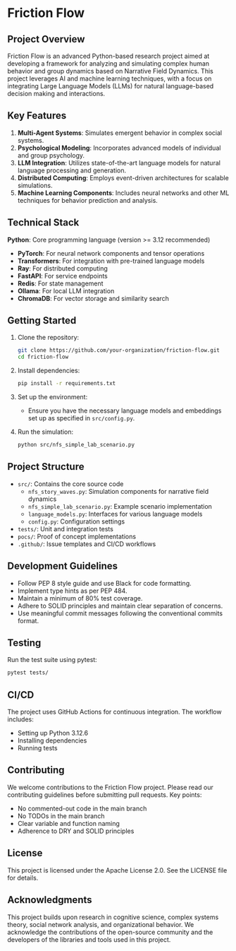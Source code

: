 # Friction Flow

## Project Overview

Friction Flow is an advanced Python-based research project aimed at developing a framework for analyzing and simulating complex human behavior and group dynamics based on Narrative Field Dynamics. This project leverages AI and machine learning techniques, with a focus on integrating Large Language Models (LLMs) for natural language-based decision making and interactions.

## Key Features

1. **Multi-Agent Systems**: Simulates emergent behavior in complex social systems.
2. **Psychological Modeling**: Incorporates advanced models of individual and group psychology.
3. **LLM Integration**: Utilizes state-of-the-art language models for natural language processing and generation.
4. **Distributed Computing**: Employs event-driven architectures for scalable simulations.
5. **Machine Learning Components**: Includes neural networks and other ML techniques for behavior prediction and analysis.

## Technical Stack

 **Python**: Core programming language (version >= 3.12 recommended)
- **PyTorch**: For neural network components and tensor operations
- **Transformers**: For integration with pre-trained language models
- **Ray**: For distributed computing
- **FastAPI**: For service endpoints
- **Redis**: For state management
- **Ollama**: For local LLM integration
- **ChromaDB**: For vector storage and similarity search

## Getting Started

1. Clone the repository:

   ```bash
   git clone https://github.com/your-organization/friction-flow.git
   cd friction-flow
   ```

2. Install dependencies:

   ```bash
   pip install -r requirements.txt
   ```

3. Set up the environment:
   - Ensure you have the necessary language models and embeddings set up as specified in `src/config.py`.

4. Run the simulation:

   ```bash
   python src/nfs_simple_lab_scenario.py
   ```

## Project Structure

- `src/`: Contains the core source code
  - `nfs_story_waves.py`: Simulation components for narrative field dynamics
  - `nfs_simple_lab_scenario.py`: Example scenario implementation
  - `language_models.py`: Interfaces for various language models
  - `config.py`: Configuration settings
- `tests/`: Unit and integration tests
- `pocs/`: Proof of concept implementations
- `.github/`: Issue templates and CI/CD workflows

## Development Guidelines

- Follow PEP 8 style guide and use Black for code formatting.
- Implement type hints as per PEP 484.
- Maintain a minimum of 80% test coverage.
- Adhere to SOLID principles and maintain clear separation of concerns.
- Use meaningful commit messages following the conventional commits format.

## Testing

Run the test suite using pytest:

```bash
pytest tests/
```

## CI/CD

The project uses GitHub Actions for continuous integration. The workflow includes:
- Setting up Python 3.12.6
- Installing dependencies
- Running tests

## Contributing

We welcome contributions to the Friction Flow project. Please read our contributing guidelines before submitting pull requests. Key points:

- No commented-out code in the main branch
- No TODOs in the main branch
- Clear variable and function naming
- Adherence to DRY and SOLID principles

## License

This project is licensed under the Apache License 2.0. See the LICENSE file for details.

## Acknowledgments

This project builds upon research in cognitive science, complex systems theory, social network analysis, and organizational behavior. We acknowledge the contributions of the open-source community and the developers of the libraries and tools used in this project.
